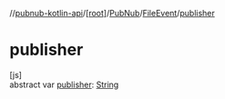 //[pubnub-kotlin-api](../../../../index.md)/[[root]](../../index.md)/[PubNub](../index.md)/[FileEvent](index.md)/[publisher](publisher.md)

# publisher

[js]\
abstract var [publisher](publisher.md): [String](https://kotlinlang.org/api/core/kotlin-stdlib/kotlin/-string/index.html)

